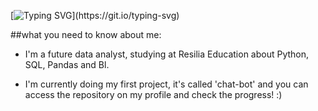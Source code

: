 [![Typing SVG](https://readme-typing-svg.herokuapp.com?color=3E94D2&center=true&vCenter=true&lines=Hi!+I'm+Guilherme+and+I+love+Code!)](https://git.io/typing-svg)


##what you need to know about me:

- I'm a future data analyst, studying at Resilia Education about Python, SQL, Pandas and Bl.

- I'm currently doing my first project, it's called 'chat-bot' and you can access the repository on my profile and check the progress! :)
